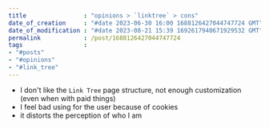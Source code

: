 ```yaml
---
title                : "opinions > `linktree` > cons"
date_of_creation     : "#date 2023-06-30 16:00 1688126427044747724 GMT"
date_of_modification : "#date 2023-08-21 15:39 1692617940671929532 GMT"
permalink            : /post/1688126427044747724
tags                 :
- "#posts"             
- "#opinions"
- "#link_tree"
---
```


- I don't like the `Link Tree` page structure, not enough customization (even when with paid things)
- I feel bad using for the user because of cookies
- it distorts the perception of who I am